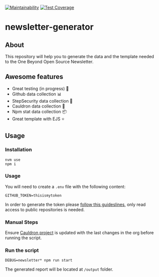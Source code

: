 [![Maintainability](https://api.codeclimate.com/v1/badges/a41eaa0bd1a88119053f/maintainability)](https://codeclimate.com/github/onebeyond/newsletter-generator/maintainability)
[![Test Coverage](https://api.codeclimate.com/v1/badges/a41eaa0bd1a88119053f/test_coverage)](https://codeclimate.com/github/onebeyond/newsletter-generator/test_coverage)

# newsletter-generator

## About 

This repository will help you to generate the data and the template needed to the One Beyond Open Source Newsletter.


## Awesome features

- Great testing (in progress) 🍿
- Github data collection 📊
- StepSecurity data collection 🔐
- Cauldron data collection 🍲
- Npm stat data collection 📦
- Great template with EJS ⭐️


## Usage

### Installation

```
nvm use
npm i
```

### Usage

You will need to create a `.env` file with the following content:

```
GITHUB_TOKEN=thisismytoken
```

In order to generate the token please [follow this guideslines](https://docs.github.com/en/enterprise-server@3.4/authentication/keeping-your-account-and-data-secure/creating-a-personal-access-token), only read access to public repositories is needed.


### Manual Steps

Ensure [Cauldron project](https://cauldron.io/project/7192) is updated with the last changes in the org before running the script.


### Run the script

```
DEBUG=newsletter* npm run start
```

The generated report will be located at `/output` folder.
